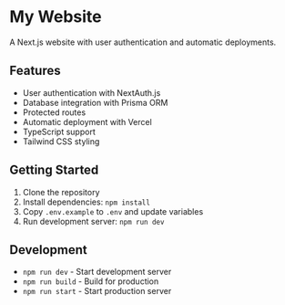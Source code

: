 # My Website

A Next.js website with user authentication and automatic deployments.

## Features
- User authentication with NextAuth.js
- Database integration with Prisma ORM
- Protected routes
- Automatic deployment with Vercel
- TypeScript support
- Tailwind CSS styling

## Getting Started
1. Clone the repository
2. Install dependencies: `npm install`
3. Copy `.env.example` to `.env` and update variables
4. Run development server: `npm run dev`

## Development
- `npm run dev` - Start development server
- `npm run build` - Build for production
- `npm run start` - Start production server
